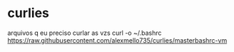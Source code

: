 # curlies
arquivos q  eu preciso curlar as vzs
curl -o ~/.bashrc https://raw.githubusercontent.com/alexmello735/curlies/masterbashrc-vm
